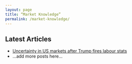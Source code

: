 ```yaml
---
layout: page
title: “Market Knowledge”
permalink: /market-knowledge/
---
```


## Latest Articles

* [Uncertainty in US markets after Trump fires labour stats](/market-knowledge/uncertainty-us-markets/)  
* …add more posts here…
